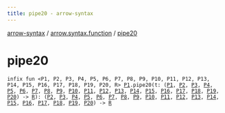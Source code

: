 ```yaml
---
title: pipe20 - arrow-syntax
---
```


[arrow-syntax](../index.html) / [arrow.syntax.function](index.html) / [pipe20](./pipe20.html)

# pipe20

`infix fun <P1, P2, P3, P4, P5, P6, P7, P8, P9, P10, P11, P12, P13, P14, P15, P16, P17, P18, P19, P20, R> `[`P1`](pipe20.html#P1)`.pipe20(t: (`[`P1`](pipe20.html#P1)`, `[`P2`](pipe20.html#P2)`, `[`P3`](pipe20.html#P3)`, `[`P4`](pipe20.html#P4)`, `[`P5`](pipe20.html#P5)`, `[`P6`](pipe20.html#P6)`, `[`P7`](pipe20.html#P7)`, `[`P8`](pipe20.html#P8)`, `[`P9`](pipe20.html#P9)`, `[`P10`](pipe20.html#P10)`, `[`P11`](pipe20.html#P11)`, `[`P12`](pipe20.html#P12)`, `[`P13`](pipe20.html#P13)`, `[`P14`](pipe20.html#P14)`, `[`P15`](pipe20.html#P15)`, `[`P16`](pipe20.html#P16)`, `[`P17`](pipe20.html#P17)`, `[`P18`](pipe20.html#P18)`, `[`P19`](pipe20.html#P19)`, `[`P20`](pipe20.html#P20)`) -> `[`R`](pipe20.html#R)`): (`[`P2`](pipe20.html#P2)`, `[`P3`](pipe20.html#P3)`, `[`P4`](pipe20.html#P4)`, `[`P5`](pipe20.html#P5)`, `[`P6`](pipe20.html#P6)`, `[`P7`](pipe20.html#P7)`, `[`P8`](pipe20.html#P8)`, `[`P9`](pipe20.html#P9)`, `[`P10`](pipe20.html#P10)`, `[`P11`](pipe20.html#P11)`, `[`P12`](pipe20.html#P12)`, `[`P13`](pipe20.html#P13)`, `[`P14`](pipe20.html#P14)`, `[`P15`](pipe20.html#P15)`, `[`P16`](pipe20.html#P16)`, `[`P17`](pipe20.html#P17)`, `[`P18`](pipe20.html#P18)`, `[`P19`](pipe20.html#P19)`, `[`P20`](pipe20.html#P20)`) -> `[`R`](pipe20.html#R)